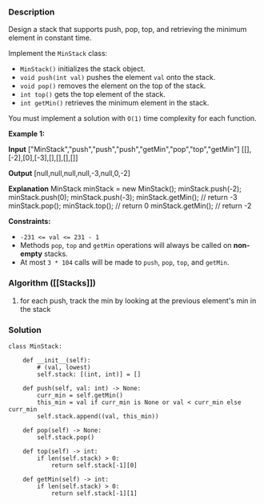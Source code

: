 ### Description

Design a stack that supports push, pop, top, and retrieving the minimum element in constant time.

Implement the `MinStack` class:

- `MinStack()` initializes the stack object.
- `void push(int val)` pushes the element `val` onto the stack.
- `void pop()` removes the element on the top of the stack.
- `int top()` gets the top element of the stack.
- `int getMin()` retrieves the minimum element in the stack.

You must implement a solution with `O(1)` time complexity for each function.

**Example 1:**

**Input**
["MinStack","push","push","push","getMin","pop","top","getMin"]
\[[],[-2],[0],[-3],[],[],[],[]\]

**Output**
[null,null,null,null,-3,null,0,-2]

**Explanation**
MinStack minStack = new MinStack();
minStack.push(-2);
minStack.push(0);
minStack.push(-3);
minStack.getMin(); // return -3
minStack.pop();
minStack.top();    // return 0
minStack.getMin(); // return -2

**Constraints:**

- `-231 <= val <= 231 - 1`
- Methods `pop`, `top` and `getMin` operations will always be called on **non-empty** stacks.
- At most `3 * 104` calls will be made to `push`, `pop`, `top`, and `getMin`.

### Algorithm ([[Stacks]])

1. for each push, track the min by looking at the previous element's min in the stack

### Solution

```
class MinStack:  
  
    def __init__(self):  
        # (val, lowest)  
        self.stack: [(int, int)] = []  
  
    def push(self, val: int) -> None:  
        curr_min = self.getMin()  
        this_min = val if curr_min is None or val < curr_min else curr_min  
        self.stack.append((val, this_min))  
  
    def pop(self) -> None:  
        self.stack.pop()  
  
    def top(self) -> int:  
        if len(self.stack) > 0:  
            return self.stack[-1][0]  
  
    def getMin(self) -> int:  
        if len(self.stack) > 0:  
            return self.stack[-1][1]
```

